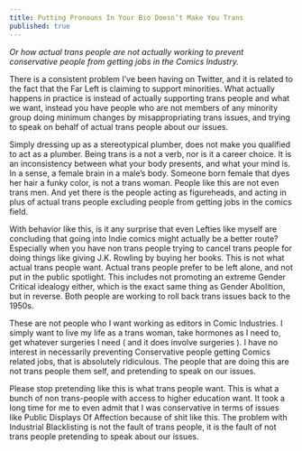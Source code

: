 ```yaml
---
title: Putting Pronouns In Your Bio Doesn’t Make You Trans
published: true
---
```

<i>Or how actual trans people are not actually working to prevent conservative people from getting jobs in the Comics Industry.</i>

There is a consistent problem I’ve been having on Twitter, and it is related to the fact that the Far Left is claiming to support minorities. What actually happens in practice is instead of actually supporting trans people and what we want, instead you have people who are not members of any minority group doing minimum changes by misappropriating trans issues, and trying to speak on behalf of actual trans people about our issues.

Simply dressing up as a stereotypical plumber, does not make you qualified to act as a plumber. Being trans is a not a verb, nor is it a career choice. It is an inconsistency between what your body presents, and what your mind is. In a sense, a female brain in a male’s body. Someone born female that dyes her hair a funky color, is not a trans woman. People like this are not even trans men. And yet there is the people acting as figureheads, and acting in plus of actual trans people excluding people from getting jobs in the comics field.

With behavior like this, is it any surprise that even Lefties like myself are concluding that going into Indie comics might actually be a better route? Especially when you have non trans people trying to cancel trans people for doing things like giving J.K. Rowling by buying her books. This is not what actual trans people want. Actual trans people prefer to be left alone, and not put in the public spotlight. This includes not promoting an extreme Gender Critical idealogy either, which is the exact same thing as Gender Abolition, but in reverse. Both people are working to roll back trans issues back to the 1950s.

These are not people who I want working as editors in Comic Industries. I simply want to live my life as a trans woman, take hormones as I need to, get whatever surgeries I need ( and it does involve surgeries ). I have no interest in necessarily preventing Conservative people getting Comics related jobs, that is absolutely ridiculous. The people that are doing this are not trans people them self, and pretending to speak on our issues.

Please stop pretending like this is what trans people want. This is what a bunch of non trans-people with access to higher education want. It took a long time for me to even admit that I was conservative in terms of issues like Public Displays Of Affection because of shit like this. The problem with Industrial Blacklisting is not the fault of trans people, it is the fault of not trans people pretending to speak about our issues.
